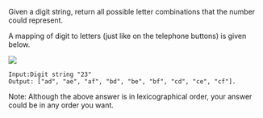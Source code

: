 Given a digit string, return all possible letter combinations that the number could represent.

A mapping of digit to letters (just like on the telephone buttons) is given below.

![](http://upload.wikimedia.org/wikipedia/commons/thumb/7/73/Telephone-keypad2.svg/200px-Telephone-keypad2.svg.png)

~~~
Input:Digit string "23"
Output: ["ad", "ae", "af", "bd", "be", "bf", "cd", "ce", "cf"].
~~~

Note:
Although the above answer is in lexicographical order, your answer could be in any order you want.
